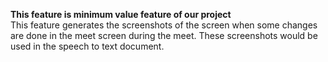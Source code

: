 <b>This feature is minimum value feature of our project</b><br>
This feature generates the screenshots of the screen when some changes are done in the meet screen during the meet. These screenshots would be used in the speech to text document. 
